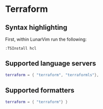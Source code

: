 # Terraform

## Syntax highlighting


First, within LunarVim run the following:

```vim
:TSInstall hcl
```

## Supported language servers

```lua
terraform = { "terraform", "terraformls"},
```

## Supported formatters

```lua
terraform = { "terraform"} }
```
